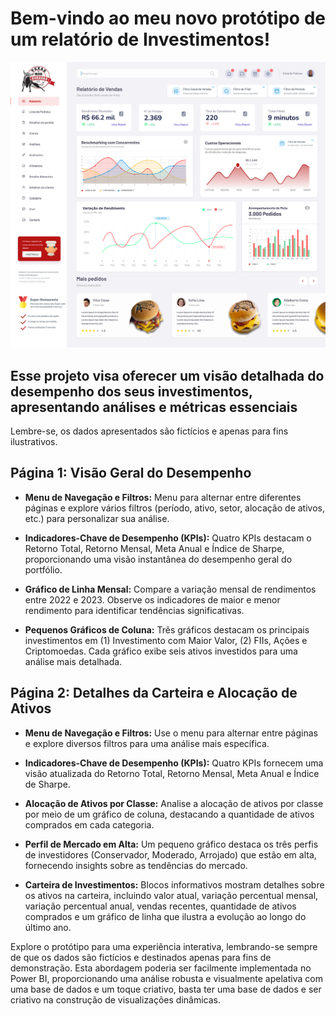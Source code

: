 # Bem-vindo ao meu novo protótipo de um relatório de Investimentos!

![Food Delivery Dashboard](https://github.com/Eduardoppereira/texas_in_burgues/blob/main/Food%20Delivery%20Dashboard_2.png)

## Esse projeto visa oferecer um visão detalhada do desempenho dos seus investimentos, apresentando análises e métricas essenciais
Lembre-se, os dados apresentados são fictícios e apenas para fins ilustrativos.

## Página 1: Visão Geral do Desempenho

- **Menu de Navegação e Filtros:**
Menu para alternar entre diferentes páginas e explore vários filtros (período, ativo, setor, alocação de ativos, etc.) para personalizar sua análise.

- **Indicadores-Chave de Desempenho (KPIs):**
Quatro KPIs destacam o Retorno Total, Retorno Mensal, Meta Anual e Índice de Sharpe, proporcionando uma visão instantânea do desempenho geral do portfólio.

- **Gráfico de Linha Mensal:**
Compare a variação mensal de rendimentos entre 2022 e 2023. Observe os indicadores de maior e menor rendimento para identificar tendências significativas.

- **Pequenos Gráficos de Coluna:**
Três gráficos destacam os principais investimentos em (1) Investimento com Maior Valor, (2) FIIs, Ações e Criptomoedas. Cada gráfico exibe seis ativos investidos para uma análise mais detalhada.

## Página 2: Detalhes da Carteira e Alocação de Ativos

- **Menu de Navegação e Filtros:**
Use o menu para alternar entre páginas e explore diversos filtros para uma análise mais específica.

- **Indicadores-Chave de Desempenho (KPIs):**
Quatro KPIs fornecem uma visão atualizada do Retorno Total, Retorno Mensal, Meta Anual e Índice de Sharpe.

- **Alocação de Ativos por Classe:**
Analise a alocação de ativos por classe por meio de um gráfico de coluna, destacando a quantidade de ativos comprados em cada categoria.

- **Perfil de Mercado em Alta:**
Um pequeno gráfico destaca os três perfis de investidores (Conservador, Moderado, Arrojado) que estão em alta, fornecendo insights sobre as tendências do mercado.

- **Carteira de Investimentos:**
Blocos informativos mostram detalhes sobre os ativos na carteira, incluindo valor atual, variação percentual mensal, variação percentual anual, vendas recentes, quantidade de ativos comprados e um gráfico de linha que ilustra a evolução ao longo do último ano.


Explore o protótipo para uma experiência interativa, lembrando-se sempre de que os dados são fictícios e destinados apenas para fins de demonstração. Esta abordagem poderia ser facilmente implementada no Power BI, proporcionando uma análise robusta e visualmente apelativa com uma base de dados e um toque criativo, basta ter uma base de dados e ser criativo na construção de visualizações dinâmicas.
